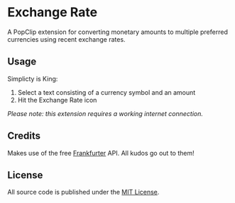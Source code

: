 # Exchange Rate
A PopClip extension for converting monetary amounts to multiple preferred currencies using recent exchange rates.

## Usage
Simplicty is King:
1. Select a text consisting of a currency symbol and an amount
2. Hit the Exchange Rate icon

_Please note: this extension requires a working internet connection._

## Credits
Makes use of the free [Frankfurter](https://frankfurter.dev) API. All kudos go out to them!

## License
All source code is published under the [MIT License](LICENSE.txt).
